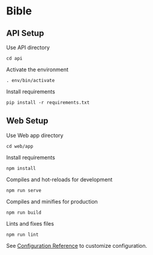 Bible
===

## API Setup

Use API directory
```
cd api
```

Activate the environment
```
. env/bin/activate
```

Install requirements
```
pip install -r requirements.txt
```

## Web Setup

Use Web app directory

```
cd web/app
```

Install requirements
```
npm install
```

Compiles and hot-reloads for development
```
npm run serve
```

Compiles and minifies for production
```
npm run build
```

Lints and fixes files
```
npm run lint
```

See [Configuration Reference](https://cli.vuejs.org/config/) to customize configuration.
